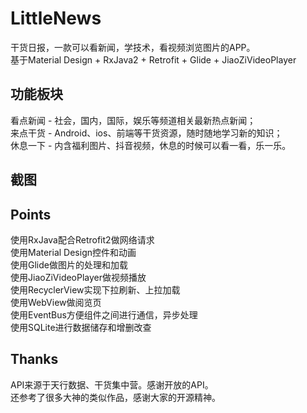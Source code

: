 # LittleNews
干货日报，一款可以看新闻，学技术，看视频浏览图片的APP。
<br>基于Material Design + RxJava2 + Retrofit + Glide + JiaoZiVideoPlayer
## 功能板块
看点新闻 - 社会，国内，国际，娱乐等频道相关最新热点新闻；
<br>来点干货 - Android、ios、前端等干货资源，随时随地学习新的知识；
<br>休息一下 - 内含福利图片、抖音视频，休息的时候可以看一看，乐一乐。
## 截图
## Points
使用RxJava配合Retrofit2做网络请求
<br>使用Material Design控件和动画
<br>使用Glide做图片的处理和加载
<br>使用JiaoZiVideoPlayer做视频播放
<br>使用RecyclerView实现下拉刷新、上拉加载
<br>使用WebView做阅览页
<br>使用EventBus方便组件之间进行通信，异步处理
<br>使用SQLite进行数据储存和增删改查
## Thanks
API来源于天行数据、干货集中营。感谢开放的API。
<br>还参考了很多大神的类似作品，感谢大家的开源精神。
